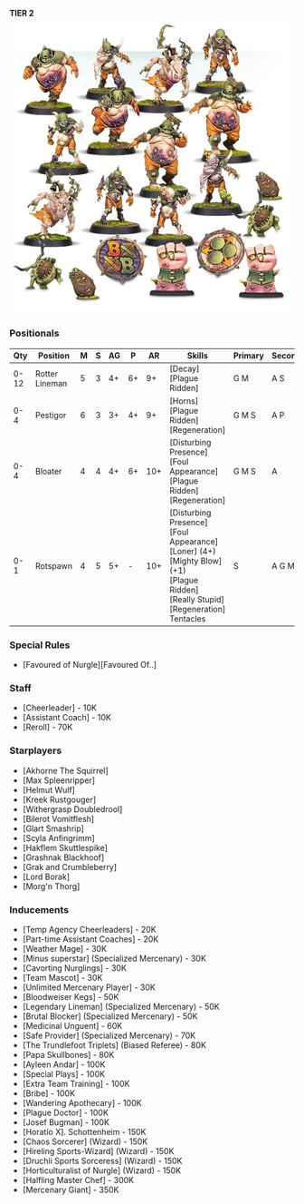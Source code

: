 ﻿**TIER 2**
![](../media/teams/BBNurglesRottersTeam01.jpg)

### Positionals

| Qty  | Position       | M | S | AG | P  | AR  | Skills                                                                                                                                                                          | Primary | Secondary | Cost |
| ---- | -------------- | - | - | -- | -- | --- | ------------------------------------------------------------------------------------------------------------------------------------------------------------------------------- | ------- | --------- | ---- |
| 0-12 | Rotter Lineman | 5 | 3 | 4+ | 6+ | 9+  | [Decay]<br /> [Plague Ridden]                                                                                                                                                   | G M     | A S       | 35K  |
| 0-4  | Pestigor       | 6 | 3 | 3+ | 4+ | 9+  | [Horns]<br /> [Plague Ridden]<br /> [Regeneration]                                                                                                                              | G M S   | A P       | 75K  |
| 0-4  | Bloater        | 4 | 4 | 4+ | 6+ | 10+ | [Disturbing Presence]<br /> [Foul Appearance] <br /> [Plague Ridden]<br /> [Regeneration]                                                                                       | G M S  | A         | 115K |
| 0-1  | Rotspawn       | 4 | 5 | 5+ | -  | 10+ | [Disturbing Presence]<br /> [Foul Appearance] <br /> [Loner] (4+) <br /> [Mighty Blow] (+1) <br /> [Plague Ridden]<br /> [Really Stupid] <br /> [Regeneration] <br /> Tentacles | S       | A G M     | 140K |

### Special Rules

* [Favoured of Nurgle][Favoured Of..]

### Staff

* [Cheerleader] - 10K
* [Assistant Coach] - 10K
* [Reroll] - 70K

### Starplayers

* [Akhorne The Squirrel]
* [Max Spleenripper]
* [Helmut Wulf]
* [Kreek Rustgouger]
* [Withergrasp Doubledrool]
* [Bilerot Vomitflesh]
* [Glart Smashrip]
* [Scyla Anfingrimm]
* [Hakflem Skuttlespike]
* [Grashnak Blackhoof]
* [Grak and Crumbleberry]
* [Lord Borak]
* [Morg'n Thorg]

### Inducements

* [Temp Agency Cheerleaders] - 20K
* [Part-time Assistant Coaches] - 20K
* [Weather Mage] - 30K
* [Minus superstar] (Specialized Mercenary) - 30K
* [Cavorting Nurglings] - 30K
* [Team Mascot] - 30K
* [Unlimited Mercenary Player] - 30K
* [Bloodweiser Kegs] - 50K
* [Legendary Lineman] (Specialized Mercenary) - 50K
* [Brutal Blocker] (Specialized Mercenary) - 50K
* [Medicinal Unguent] - 60K
* [Safe Provider] (Specialized Mercenary) - 70K
* [The Trundlefoot Triplets] (Biased Referee) - 80K
* [Papa Skullbones] - 80K
* [Ayleen Andar] - 100K
* [Special Plays] - 100K
* [Extra Team Training] - 100K
* [Bribe] - 100K
* [Wandering Apothecary] - 100K
* [Plague Doctor] - 100K
* [Josef Bugman] - 100K
* [Horatio X]. Schottenheim - 150K
* [Chaos Sorcerer] (Wizard) - 150K
* [Hireling Sports-Wizard] (Wizard) - 150K
* [Druchii Sports Sorceress] (Wizard) - 150K
* [Horticulturalist of Nurgle] (Wizard) - 150K
* [Halfling Master Chef] - 300K
* [Mercenary Giant] - 350K
